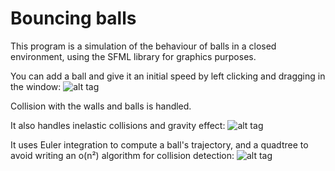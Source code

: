 # Bouncing balls
This program is a simulation of the behaviour of balls in a closed environment, using the SFML library for graphics purposes.

You can add a ball and give it an initial speed by left clicking and dragging in the window:
![alt tag](http://i.imgur.com/9kmdTgH.gif)

Collision with the walls and balls is handled.

It also handles inelastic collisions and gravity effect:
![alt tag](http://i.imgur.com/F73cq2J.gif)

It uses Euler integration to compute a ball's trajectory, and a quadtree to avoid writing an o(n²) algorithm for collision detection:
![alt tag](http://i.imgur.com/Fvj9FUk.gif)
